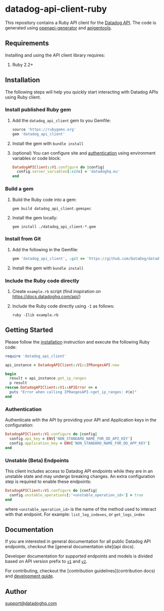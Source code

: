 # datadog-api-client-ruby

This repository contains a Ruby API client for the [Datadog API](https://docs.datadoghq.com/api/).
The code is generated using [openapi-generator](https://github.com/OpenAPITools/openapi-generator)
and [apigentools](https://github.com/DataDog/apigentools).

## Requirements

Installing and using the API client library requires:

1. Ruby 2.2+

## Installation

The following steps will help you quickly start interacting with Datadog APIs using Ruby client.

### Install published Ruby gem

1. Add the `datadog_api_client` gem to you Gemfile:

    ```ruby
    source 'https://rubygems.org'
    gem 'datadog_api_client'
    ```

2. Install the gem with `bundle install`

3. (optional) You can configure site and [authentication](#authentication) using environment variables or code block:

    ```ruby
    DatadogAPIClient::V1.configure do |config|
      config.server_variables[:site] = 'datadoghq.eu'
    end
    ```

### Build a gem

1. Build the Ruby code into a gem:

    ```shell
    gem build datadog_api_client.gemspec
    ```

2. Install the gem locally:

    ```shell
    gem install ./datadog_api_client-*.gem
    ```

### Install from Git

1. Add the following in the Gemfile:

    ```ruby
    gem 'datadog_api_client', :git => 'https://github.com/DataDog/datadog-api-client-ruby.git'
    ```

2. Install the gem with `bundle install`

### Include the Ruby code directly

1. Create `example.rb` script (find inspiration on https://docs.datadoghq.com/api/)

2. Include the Ruby code directly using `-I` as follows:

    ```shell
    ruby -Ilib example.rb
    ```

## Getting Started

Please follow the [installation](#installation) instruction and execute the following Ruby code:

```ruby
require 'datadog_api_client'

api_instance = DatadogAPIClient::V1::IPRangesAPI.new

begin
  result = api_instance.get_ip_ranges
  p result
rescue DatadogAPIClient::V1::APIError => e
  puts "Error when calling IPRangesAPI->get_ip_ranges: #{e}"
end
```

### Authentication

Authenticate with the API by providing your API and Application keys in the configuration:

```ruby
DatadogAPIClient::V1.configure do |config|
  config.api_key = ENV['NON_STANDARD_NAME_FOR_DD_API_KEY']
  config.application_key = ENV['NON_STANDARD_NAME_FOR_DD_APP_KEY']
end
```

### Unstable (Beta) Endpoints

This client includes access to Datadog API endpoints while they are in an unstable state and may undergo breaking changes. An extra configuration step is required to enable these endpoints:

```ruby
DatadogAPIClient::V1.configure do |config|
  config.unstable_operations[:'<unstable_operation_id>'] = true
end
```

where `<unstable_operation_id>` is the name of the method used to interact with that endpoint. For example: `list_log_indexes`, or `get_logs_index`

## Documentation

If you are interested in general documentation for all public Datadog API endpoints, checkout the [general documentation site](api docs).

Developer documentation for supported endpoints and models is divided based on API version prefix to [`v1`](/docs/v1/README.md) and [`v2`](/docs/v1/README.md). 

For contributing, checkout the [contribution guidelines](contribution docs) and [development guide][development docs].

## Author

support@datadoghq.com

[api docs]: https://docs.datadoghq.com/api/
[contribution docs]: https://github.com/DataDog/datadog-api-client-ruby/blob/master/CONTRIBUTING.md
[development docs]: https://github.com/DataDog/datadog-api-client-ruby/blob/master/DEVELOPMENT.md
